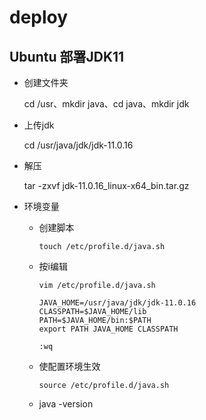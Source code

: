 # deploy



## Ubuntu 部署JDK11

- 创建文件夹

  cd /usr、mkdir java、cd java、mkdir jdk

- 上传jdk

  cd /usr/java/jdk/jdk-11.0.16

- 解压

  tar -zxvf jdk-11.0.16_linux-x64_bin.tar.gz

- 环境变量

  - 创建脚本

    ```
    touch /etc/profile.d/java.sh
    ```

  - 按i编辑

    ```
    vim /etc/profile.d/java.sh
    
    JAVA_HOME=/usr/java/jdk/jdk-11.0.16
    CLASSPATH=$JAVA_HOME/lib
    PATH=$JAVA_HOME/bin:$PATH
    export PATH JAVA_HOME CLASSPATH
    
    :wq
    ```

  - 使配置环境生效

    ```
    source /etc/profile.d/java.sh
    ```

  - java -version

  
